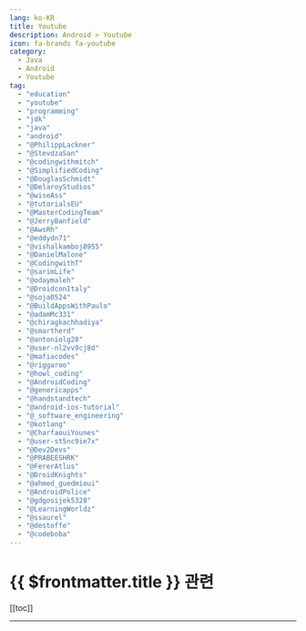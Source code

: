 ```yaml
---
lang: ko-KR
title: Youtube
description: Android > Youtube
icon: fa-brands fa-youtube
category:
  - Java
  - Android
  - Youtube
tag: 
  - "education"
  - "youtube"
  - "programming"
  - "jdk"
  - "java"
  - "android"
  - "@PhilippLackner"
  - "@StevdzaSan"
  - "@codingwithmitch"
  - "@SimplifiedCoding"
  - "@DouglasSchmidt"
  - "@DelaroyStudios"
  - "@wiseAss"
  - "@tutorialsEU"
  - "@MasterCodingTeam"
  - "@JerryBanfield"
  - "@AwsRh"
  - "@eddydn71"
  - "@vishalkamboj8955"
  - "@DanielMalone"
  - "@CodingwithT"
  - "@sarimLife"
  - "@odaymaleh"
  - "@DroidconItaly"
  - "@soja0524"
  - "@BuildAppsWithPaulo"
  - "@adamMc331"
  - "@chiragkachhadiya"
  - "@smartherd"
  - "@antoniolg28"
  - "@user-nl2vv9cj8d"
  - "@mafiacodes"
  - "@riggaroo"
  - "@howl_coding"
  - "@AndroidCoding"
  - "@genericapps"
  - "@handstandtech"
  - "@android-ios-tutorial"
  - "@_software_engineering"
  - "@kotlang"
  - "@CharfaouiYounes"
  - "@user-st5nc9ie7x"
  - "@Dev2Devs"
  - "@PRABEESHRK"
  - "@FererAtlus"
  - "@DroidKnights"
  - "@ahmed_guedmioui"
  - "@AndroidPolice"
  - "@gdgosijek5328"
  - "@LearningWorldz"
  - "@ssaurel"
  - "@destoffe"
  - "@codeboba"
---
```



# {{ $frontmatter.title }} 관련

[[toc]]

---

<MyYouTubeItems jsonName="yu-PhilippLackner" /><!-- Philipp Lackner -->
<MyYouTubeItems jsonName="yu-StevdzaSan" /><!-- Stevdza-San -->
<MyYouTubeItems jsonName="yu-codingwithmitch" /><!-- CodingWithMitch -->
<MyYouTubeItems jsonName="yu-SimplifiedCoding" /><!-- Simplified Coding -->
<MyYouTubeItems jsonName="yu-DouglasSchmidt" /><!-- Douglas Schmidt -->
<MyYouTubeItems jsonName="yu-DelaroyStudios" /><!-- Delaroy Studios -->
<MyYouTubeItems jsonName="yu-wiseAss" /><!-- Ryan Michael Kay -->
<MyYouTubeItems jsonName="yu-tutorialsEU" /><!-- tutorialsEU -->
<MyYouTubeItems jsonName="yu-MasterCodingTeam" /><!-- Master Coding  -->
<MyYouTubeItems jsonName="yu-JerryBanfield" /><!-- Jerry Banfield -->
<MyYouTubeItems jsonName="yu-AwsRh" /><!-- Aws Rh -->
<MyYouTubeItems jsonName="yu-eddydn71" /><!-- EDMT Dev -->
<MyYouTubeItems jsonName="yu-vishalkamboj8955" /><!-- Vishal Kamboj -->
<MyYouTubeItems jsonName="yu-DanielMalone" /><!-- DJ Malone -->
<MyYouTubeItems jsonName="yu-CodingwithT" /><!-- Coding With Tea -->
<MyYouTubeItems jsonName="yu-sarimLife" /><!-- Sarim Khan -->
<MyYouTubeItems jsonName="yu-odaymaleh" /><!-- Oday Maleh -->
<MyYouTubeItems jsonName="yu-DroidconItaly" /><!-- Android Heroes -->
<MyYouTubeItems jsonName="yu-soja0524" /><!-- Code with Joyce -->
<MyYouTubeItems jsonName="yu-BuildAppsWithPaulo" /><!-- Build Apps With Paulo -->
<MyYouTubeItems jsonName="yu-adamMc331" /><!-- Adam McNeilly -->
<MyYouTubeItems jsonName="yu-chiragkachhadiya" /><!-- Chirag Kachhadiya -->
<MyYouTubeItems jsonName="yu-smartherd" /><!-- Smartherd -->
<MyYouTubeItems jsonName="yu-antoniolg28" /><!-- Antonio Leiva - Android & Kotlin Development -->
<MyYouTubeItems jsonName="yu-user-nl2vv9cj8d" /><!-- 양재동 코드랩 -->
<MyYouTubeItems jsonName="yu-mafiacodes" /><!-- Mafia Codes -->
<MyYouTubeItems jsonName="yu-riggaroo" /><!-- Rebecca Franks -->
<MyYouTubeItems jsonName="yu-howl_coding" /><!-- 하울의 코딩 채널 -->
<MyYouTubeItems jsonName="yu-AndroidCoding" /><!-- Android Coding -->
<MyYouTubeItems jsonName="yu-genericapps" /><!-- Generic Apps -->
<MyYouTubeItems jsonName="yu-handstandtech" /><!-- Handstand Technologies -->
<MyYouTubeItems jsonName="yu-android-ios-tutorial" /><!-- Let's Finish this APP - Kotlin and Swift Tutorials -->
<MyYouTubeItems jsonName="yu-_software_engineering" /><!-- Software Engineering عالرايق -->
<MyYouTubeItems jsonName="yu-kotlang" /><!-- Mohammad Arif -->
<MyYouTubeItems jsonName="yu-CharfaouiYounes" /><!-- Charfaoui Younes -->
<MyYouTubeItems jsonName="yu-user-st5nc9ie7x" /><!-- 슬기로운코딩생활 -->
<MyYouTubeItems jsonName="yu-Dev2Devs" /><!-- Dev2Devs -->
<MyYouTubeItems jsonName="yu-PRABEESHRK" /><!-- PRABEESH R K -->
<MyYouTubeItems jsonName="yu-FererAtlus"/><!-- Ferer Atlus -->
<MyYouTubeItems jsonName="yu-ahmed_guedmioui" /><!-- Ahmed Guedmioui -->
<MyYouTubeItems jsonName="yu-DroidKnights" /><!-- DroidKnights -->
<MyYouTubeItems jsonName="yu-AndroidPolice" /><!-- Android Police -->
<MyYouTubeItems jsonName="yu-gdgosijek5328" /><!-- GDG Osijek -->
<MyYouTubeItems jsonName="yu-LearningWorldz" /><!-- LearningWorldz -->
<MyYouTubeItems jsonName="yu-ssaurel" /><!-- Sylvain Saurel -->
<MyYouTubeItems jsonName="yu-destoffe" /><!-- Destoffe -->
<MyYouTubeItems jsonName="yu-codeboba" /><!-- Code Boba -->
<MyYouTubeItems jsonName="yu-tareksabry5231" /><!-- Tarek Sabry -->
<MyYouTubeItems jsonName="yu-danieltalkscode" /><!-- Daniel Talks Code -->
<MyYouTubeItems jsonName="yu-LelandRichardsonDev" /><!-- Leland Richardson -->
<MyYouTubeItems jsonName="yu-AndroidGeekCo" /><!-- Android Geek -->
<MyYouTubeItems jsonName="yu-AndroidBroadcast" /><!-- Android Broadcast. Все об Андроид разработке -->
<MyYouTubeItems jsonName="yu-shanezzarwritingapps7980" /><!-- ShanezzarWritingApps -->
<MyYouTubeItems jsonName="yu-codeutility6860" /><!-- Code Utility -->
<MyYouTubeItems jsonName="yu-joeparysacademy5810" /><!-- Joe Parys Academy -->
<MyYouTubeItems jsonName="yu-ElectronicArmory" /><!-- Electronic Armory -->
<MyYouTubeItems jsonName="yu-odayprogrammer" /><!-- Oday -->
<MyYouTubeItems jsonName="yu-nileshtechnology" /><!-- Nilesh Technology -->
<MyYouTubeItems jsonName="yu-hongdroid94" /><!-- hongdroid홍드로이드 -->
<MyYouTubeItems jsonName="yu-AndroidAuthority" /><!-- Android Authority -->
<MyYouTubeItems jsonName="yu-NobelTech" /><!-- Nobel Tech -->
<MyYouTubeItems jsonName="yu-codingambitions" /><!-- Coding Ambitions -->
<MyYouTubeItems jsonName="yu-AndroidDialogs" /><!-- Android Dialogs -->
<MyYouTubeItems jsonName="yu-perfology" /><!-- Perfology -->
<MyYouTubeItems jsonName="yu-s.sellmair" /><!-- Sebastian Sellmair -->

<TagLinks />
